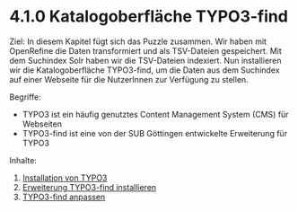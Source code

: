 # 4.1.0 Katalogoberfläche TYPO3-find

Ziel: In diesem Kapitel fügt sich das Puzzle zusammen. Wir haben mit OpenRefine die Daten transformiert und als TSV-Dateien gespeichert. Mit dem Suchindex Solr haben wir die TSV-Dateien indexiert. Nun installieren wir die Katalogoberfläche TYPO3-find, um die Daten aus dem Suchindex auf einer Webseite für die NutzerInnen zur Verfügung zu stellen.

Begriffe:

* TYPO3 ist ein häufig genutztes Content Management System (CMS) für Webseiten
* TYPO3-find ist eine von der SUB Göttingen entwickelte Erweiterung für TYPO3

Inhalte:

1. [Installation von TYPO3](4-1-1-installation-von-typo3.md)
2. [Erweiterung TYPO3-find installieren](4-1-2-erweiterung-typo3-find-installieren.md)
3. [TYPO3-find anpassen](4-1-3-typo3-find-anpassen.md)
